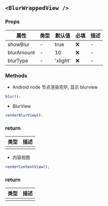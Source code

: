 ## `<BlurWrappedView />`

### Props

| 属性       | 类型 | 默认值   | 必填 | 描述 |
| ---------- | ---- | -------- | ---- | ---- |
| showBlur   | -    | true     | ❌   | -    |
| blurAmount | -    | 10       | ❌   | -    |
| blurType   | -    | 'xlight' | ❌   | -    |

### Methods

- Android node 节点渲染完毕, 显示 blurview

```js
blur();
```

- BlurView

```js
renderBlurView();
```

### return

| 类型 | 描述 |
| ---- | ---- |
|      |      |

- 内容视图

```js
renderContentView();
```

### return

| 类型 | 描述 |
| ---- | ---- |
|      |      |
